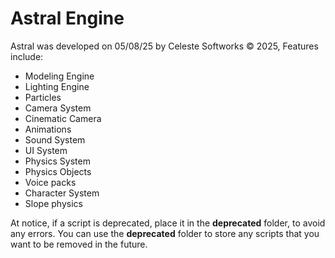 # Astral Engine
Astral was developed on 05/08/25 by Celeste Softworks © 2025, Features include:
* Modeling Engine
* Lighting Engine
* Particles
* Camera System
* Cinematic Camera
* Animations
* Sound System
* UI System
* Physics System
* Physics Objects
* Voice packs
* Character System
* Slope physics
  
At notice, if a script is deprecated, place it in the __deprecated__ folder, to avoid any errors.
You can use the __deprecated__ folder to store any scripts that you want to be removed in the future.
